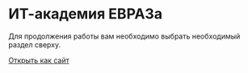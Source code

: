 # ИТ-академия ЕВРАЗа

Для продолжения работы вам необходимо выбрать необходимый раздел сверху.

[Открыть как сайт](https://imluckyjr.github.io/it-academy-evraz/web)